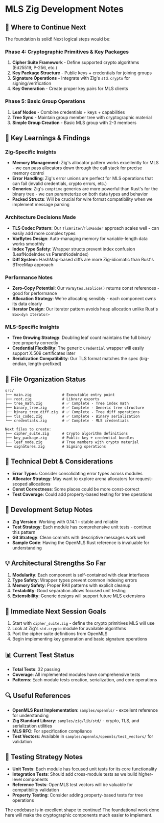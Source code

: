 # MLS Zig Development Notes

## 🎯 **Where to Continue Next**

The foundation is solid! Next logical steps would be:

### **Phase 4: Cryptographic Primitives & Key Packages**
1. **Cipher Suite Framework** - Define supported crypto algorithms (Ed25519, P-256, etc.)
2. **Key Package Structure** - Public keys + credentials for joining groups
3. **Signature Operations** - Integrate with Zig's `std.crypto` for signing/verification
4. **Key Generation** - Create proper key pairs for MLS clients

### **Phase 5: Basic Group Operations**
1. **Leaf Nodes** - Combine credentials + keys + capabilities
2. **Tree Sync** - Maintain group member tree with cryptographic material
3. **Simple Group Creation** - Basic MLS group with 2-3 members

## 🧠 **Key Learnings & Findings**

### **Zig-Specific Insights**
- **Memory Management**: Zig's allocator pattern works excellently for MLS - we can pass allocators down through the call stack for precise memory control
- **Error Handling**: Zig's error unions are perfect for MLS operations that can fail (invalid credentials, crypto errors, etc.)
- **Generics**: Zig's `comptime` generics are more powerful than Rust's for the binary tree - we can parameterize on both data types and behavior
- **Packed Structs**: Will be crucial for wire format compatibility when we implement message parsing

### **Architecture Decisions Made**
- **TLS Codec Pattern**: Our `TlsWriter`/`TlsReader` approach scales well - can easily add more complex types
- **VarBytes Design**: Auto-managing memory for variable-length data works smoothly
- **Index Type Safety**: Wrapper structs prevent index confusion (LeafNodeIndex vs ParentNodeIndex)
- **Diff System**: HashMap-based diffs are more Zig-idiomatic than Rust's BTreeMap approach

### **Performance Notes**
- **Zero-Copy Potential**: Our `VarBytes.asSlice()` returns const references - good for performance
- **Allocation Strategy**: We're allocating sensibly - each component owns its data clearly
- **Iterator Design**: Our iterator pattern avoids heap allocation unlike Rust's `Box<dyn Iterator>`

### **MLS-Specific Insights**
- **Tree Growing Strategy**: Doubling leaf count maintains the full binary tree property correctly
- **Credential Flexibility**: The generic `Credential` wrapper will easily support X.509 certificates later
- **Serialization Compatibility**: Our TLS format matches the spec (big-endian, length-prefixed)

## 📁 **File Organization Status**

```
src/
├── main.zig              # Executable entry point
├── root.zig              # Library exports
├── tree_math.zig         # ✅ Complete - Tree index math
├── binary_tree.zig       # ✅ Complete - Generic tree structure  
├── binary_tree_diff.zig  # ✅ Complete - Tree diff operations
├── tls_codec.zig         # ✅ Complete - Binary serialization
└── credentials.zig       # ✅ Complete - MLS credentials

Next files to create:
├── cipher_suite.zig      # Crypto algorithm definitions
├── key_package.zig       # Public key + credential bundles
├── leaf_node.zig         # Tree members with crypto material
└── signatures.zig        # Signing operations
```

## 🚧 **Technical Debt & Considerations**
- **Error Types**: Consider consolidating error types across modules
- **Allocator Strategy**: May want to explore arena allocators for request-scoped allocations
- **Const Correctness**: Some places could be more const-correct
- **Test Coverage**: Could add property-based testing for tree operations

## 🔧 **Development Setup Notes**
- **Zig Version**: Working with 0.14.1 - stable and reliable
- **Test Strategy**: Each module has comprehensive unit tests - continue this pattern
- **Git Strategy**: Clean commits with descriptive messages work well
- **Sample Code**: Having the OpenMLS Rust reference is invaluable for understanding

## 💡 **Architectural Strengths So Far**
1. **Modularity**: Each component is self-contained with clear interfaces
2. **Type Safety**: Wrapper types prevent common indexing errors
3. **Memory Safety**: Proper RAII patterns with explicit cleanup
4. **Testability**: Good separation allows focused unit testing
5. **Extensibility**: Generic designs will support future MLS extensions

## 🎯 **Immediate Next Session Goals**
1. Start with `cipher_suite.zig` - define the crypto primitives MLS will use
2. Look at Zig's `std.crypto` module for available algorithms
3. Port the cipher suite definitions from OpenMLS
4. Begin implementing key generation and basic signature operations

## 📊 **Current Test Status**
- **Total Tests**: 32 passing
- **Coverage**: All implemented modules have comprehensive tests
- **Patterns**: Each module tests creation, serialization, and core operations

## 🔍 **Useful References**
- **OpenMLS Rust Implementation**: `samples/openmls/` - excellent reference for understanding
- **Zig Standard Library**: `samples/zig/lib/std/` - crypto, TLS, and serialization utilities
- **MLS RFC**: For specification compliance
- **Test Vectors**: Available in `samples/openmls/openmls/test_vectors/` for validation

## 🧪 **Testing Strategy Notes**
- **Unit Tests**: Each module has focused unit tests for its core functionality
- **Integration Tests**: Should add cross-module tests as we build higher-level components
- **Reference Tests**: OpenMLS test vectors will be valuable for compatibility validation
- **Property Testing**: Consider adding property-based tests for tree operations

The codebase is in excellent shape to continue! The foundational work done here will make the cryptographic components much easier to implement.